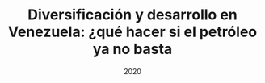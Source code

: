 ---
# abstract: This Eduardo Porter's piece discusses the chances different kinds of workers have to reinvent themselves in a Post-Covid economy. The piece includes our data visualization on historical job transition patterns for workers in the most affected occupations during 2020.
# author_notes:
# - Equal contribution
# - Equal contribution
authors:
- admin
- José Morales-Arilla
- Gabriel Hernández
date: "2020"
doi: ""
featured: true
# image:
#   caption: 'Image credit: [**Unsplash**](https://unsplash.com/photos/jdD8gXaTZsc)'
#   focal_point: ""
#   preview_only: false
projects: []
publication: '*Prodavinci*'
# publication_short: "IDB-TN-2606"
# publication_types:
# - "9"
publishDate: "2020-12-01T00:00:00Z"
# slides: example
summary: "We present the findings of our undergraduate thesis work on the Economic Complexity of Venezuelan States. We argue that middle per capita income levels cannot be sustained by oil exports alone, as it was possible decades ago. Thus, developing new productive capabilities is imperative. This work aims to guide fuure productive development efforts in Venezuela."
links:
- name: Link
  url:  https://prodavinci.com/diversificacion-y-desarrollo-en-venezuela-que-hacer-si-el-petroleo-ya-no-basta/
tags:
- Source Themes
title: "Diversificación y desarrollo en Venezuela: ¿qué hacer si el petróleo ya no basta"

# url_code: https://github.com/wowchemy/wowchemy-hugo-themes
# url_dataset: ""
# url_pdf: https://www.nytimes.com/2020/12/01/business/economy/workers-jobs-training.html
# url_poster: ""
# url_project: ""
# url_slides: ""
# url_source: "https://www.nytimes.com/2020/12/01/business/economy/workers-jobs-training.html"
# url_video: ""
---